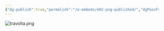```yaml
---
{"dg-publish":true,"permalink":"/e-embeds/e02-png-published/","dgPassFrontmatter":true,"noteIcon":""}
---
```




![travolta.png](/img/user/A%20Assets/travolta.png)